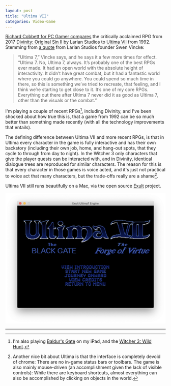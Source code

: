 ```yaml
---
layout: post
title: "Ultima VII"
categories: Video-Game
---
```


[Richard Cobbett for PC Gamer compares](https://www.pcgamer.com/rpgs-may-never-top-ultima-7-but-divinity-original-sin-2-comes-close/) the critically acclaimed RPG from 2017 [Divinity: Original Sin II](https://en.wikipedia.org/wiki/Divinity%3A_Original_Sin_II) by Larian Studios to [Ultima VII](https://en.wikipedia.org/wiki/Ultima_VII%3A_The_Black_Gate) from 1992. Stemming from [a quote](https://www.pcgamesn.com/indie/no-preconceptions-just-predecessors-larian-studios-swen-vincke-influence-old-school) from Larian Studios founder Swen Vincke:

> “Ultima 7,” Vincke says, and he says it a few more times for effect. “Ultima 7. No, Ultima 7, always. It’s probably one of the best RPGs ever made. It had an open world with the absolute height of interactivity. It didn’t have great combat, but it had a fantastic world where you could go anywhere. You could spend so much time in there, so this is something we’ve tried to recreate, that feeling, and I think we’re starting to get close to it. It’s one of my core RPGs. Everything out there after Ultima 7 never did it as good as Ultima 7, other than the visuals or the combat.”

I'm playing a couple of recent RPGs[^others], including Divinity, and I've been shocked about how true this is, that a game from 1992 can be so much better than something made recently (with all the technology improvements that entails).

The defining difference between Ultima VII and more recent RPGs, is that in Ultima every character in the game is fully interactive and has their own backstory (including their own job, home, and hang-out spots, that they cycle to through from day to night). In the Witcher 3 only characters that give the player quests can be interacted with, and in Divinity, identical dialogue trees are reproduced for similar characters. The reason for this is that every character in those games is voice acted, and it's just not practical to voice act that many characters, but the trade-offs really are a shame[^interface].

Ultima VII still runs beautifully on a Mac, via the open source [Exult](http://exult.sourceforge.net/) project.

![Exult](/assets/2019-03-31-exult.png)

* * *

[^others]: I'm also playing [Baldur's Gate](https://en.wikipedia.org/wiki/Baldur%27s_Gate) on my iPad, and the [Witcher 3: Wild Hunt](https://en.wikipedia.org/wiki/The_Witcher_3).
[^interface]: Another nice bit about Ultima is that the interface is completely devoid of chrome: There are no in-game status bars or toolbars. The game is also mainly mouse-driven (an accomplishment given the lack of visible controls): While there are keyboard shortcuts, almost everything can also be accomplished by clicking on objects in the world.
